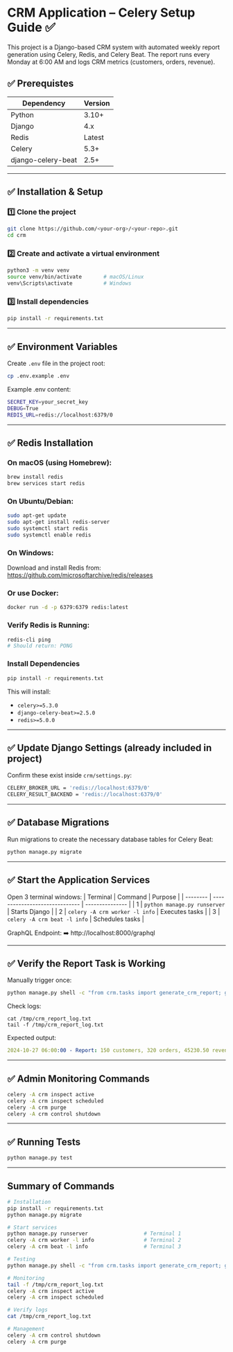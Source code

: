 # CRM Application – Celery Setup Guide ✅
This project is a Django-based CRM system with automated weekly report generation using Celery, Redis, and Celery Beat. The report runs every Monday at 6:00 AM and logs CRM metrics (customers, orders, revenue).

## ✅ Prerequistes
| Dependency         | Version |
| ------------------ | ------- |
| Python             | 3.10+   |
| Django             | 4.x     |
| Redis              | Latest  |
| Celery             | 5.3+    |
| django-celery-beat | 2.5+    |

---

## ✅ Installation & Setup
### 1️⃣ Clone the project
```bash
git clone https://github.com/<your-org>/<your-repo>.git
cd crm
```

### 2️⃣ Create and activate a virtual environment
```bash
python3 -m venv venv
source venv/bin/activate       # macOS/Linux
venv\Scripts\activate          # Windows
```

### 3️⃣ Install dependencies
```bash
pip install -r requirements.txt
```

---

## ✅ Environment Variables
Create `.env` file in the project root:
```bash
cp .env.example .env
```

Example .env content:
```bash
SECRET_KEY=your_secret_key
DEBUG=True
REDIS_URL=redis://localhost:6379/0
```

---

## ✅ Redis Installation
### On macOS (using Homebrew):
```bash
brew install redis
brew services start redis
```

### On Ubuntu/Debian:
```bash
sudo apt-get update
sudo apt-get install redis-server
sudo systemctl start redis
sudo systemctl enable redis
```

### On Windows:
Download and install Redis from: https://github.com/microsoftarchive/redis/releases

### Or use Docker:
```bash
docker run -d -p 6379:6379 redis:latest
```

### Verify Redis is Running:
```bash
redis-cli ping
# Should return: PONG
```

### Install Dependencies
```bash
pip install -r requirements.txt
```
This will install:
- `celery>=5.3.0`
- `django-celery-beat>=2.5.0`
- `redis>=5.0.0`

--- 

## ✅ Update Django Settings (already included in project)
Confirm these exist inside `crm/settings.py`:
```bash
CELERY_BROKER_URL = 'redis://localhost:6379/0'
CELERY_RESULT_BACKEND = 'redis://localhost:6379/0'
```

---

## ✅ Database Migrations
Run migrations to create the necessary database tables for Celery Beat:
```bash
python manage.py migrate
```

--- 

## ✅ Start the Application Services
Open 3 terminal windows:
| Terminal | Command                        | Purpose         |
| -------- | ------------------------------ | --------------- |
| 1        | `python manage.py runserver`   | Starts Django   |
| 2        | `celery -A crm worker -l info` | Executes tasks  |
| 3        | `celery -A crm beat -l info`   | Schedules tasks |

GraphQL Endpoint:
➡️ http://localhost:8000/graphql

---

## ✅ Verify the Report Task is Working
Manually trigger once:
```bash
python manage.py shell -c "from crm.tasks import generate_crm_report; generate_crm_report()"
```

Check logs:
```
cat /tmp/crm_report_log.txt
tail -f /tmp/crm_report_log.txt
```

Expected output:
```yaml
2024-10-27 06:00:00 - Report: 150 customers, 320 orders, 45230.50 revenue.
```

---

## ✅ Admin Monitoring Commands
```bash
celery -A crm inspect active
celery -A crm inspect scheduled
celery -A crm purge
celery -A crm control shutdown
```

---

## ✅ Running Tests
```bash
python manage.py test
```

---

## Summary of Commands
```bash
# Installation
pip install -r requirements.txt
python manage.py migrate

# Start services
python manage.py runserver                  # Terminal 1
celery -A crm worker -l info                # Terminal 2
celery -A crm beat -l info                  # Terminal 3

# Testing
python manage.py shell -c "from crm.tasks import generate_crm_report; generate_crm_report()"

# Monitoring
tail -f /tmp/crm_report_log.txt
celery -A crm inspect active
celery -A crm inspect scheduled

# Verify logs
cat /tmp/crm_report_log.txt

# Management
celery -A crm control shutdown
celery -A crm purge
```